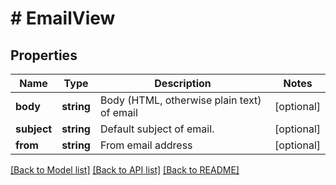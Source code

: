 # # EmailView

## Properties

Name | Type | Description | Notes
------------ | ------------- | ------------- | -------------
**body** | **string** | Body (HTML, otherwise plain text) of email | [optional]
**subject** | **string** | Default subject of email. | [optional]
**from** | **string** | From email address | [optional]

[[Back to Model list]](../../README.md#models) [[Back to API list]](../../README.md#endpoints) [[Back to README]](../../README.md)
